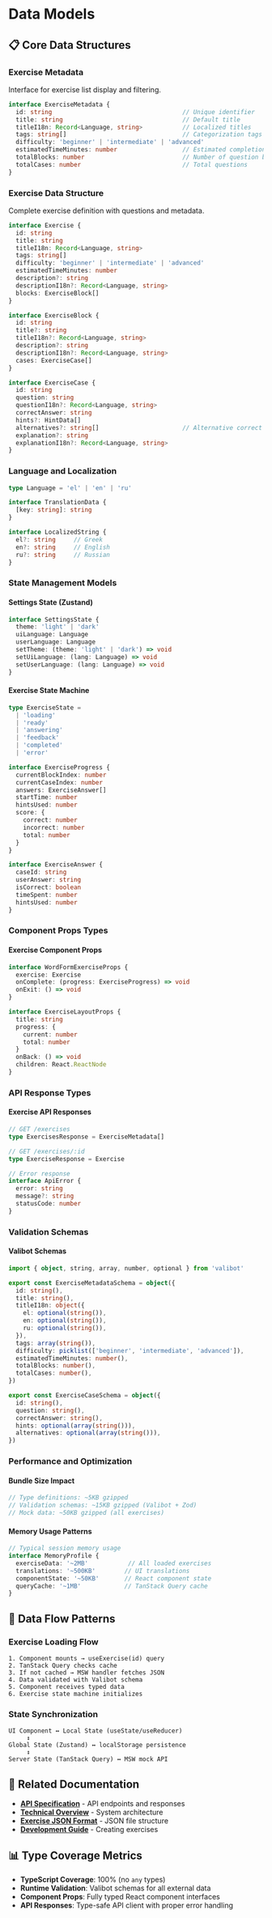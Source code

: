 # Data Models

## 📋 Core Data Structures

### Exercise Metadata

Interface for exercise list display and filtering.

```typescript
interface ExerciseMetadata {
  id: string                                    // Unique identifier
  title: string                                 // Default title
  titleI18n: Record<Language, string>           // Localized titles
  tags: string[]                                // Categorization tags
  difficulty: 'beginner' | 'intermediate' | 'advanced'
  estimatedTimeMinutes: number                  // Estimated completion time
  totalBlocks: number                           // Number of question blocks
  totalCases: number                            // Total questions
}
```

### Exercise Data Structure

Complete exercise definition with questions and metadata.

```typescript
interface Exercise {
  id: string
  title: string
  titleI18n: Record<Language, string>
  tags: string[]
  difficulty: 'beginner' | 'intermediate' | 'advanced'
  estimatedTimeMinutes: number
  description?: string
  descriptionI18n?: Record<Language, string>
  blocks: ExerciseBlock[]
}

interface ExerciseBlock {
  id: string
  title?: string
  titleI18n?: Record<Language, string>
  description?: string
  descriptionI18n?: Record<Language, string>
  cases: ExerciseCase[]
}

interface ExerciseCase {
  id: string
  question: string
  questionI18n?: Record<Language, string>
  correctAnswer: string
  hints?: HintData[]
  alternatives?: string[]                       // Alternative correct answers
  explanation?: string
  explanationI18n?: Record<Language, string>
}
```

### Language and Localization

```typescript
type Language = 'el' | 'en' | 'ru'

interface TranslationData {
  [key: string]: string
}

interface LocalizedString {
  el?: string     // Greek
  en?: string     // English
  ru?: string     // Russian
}
```

### State Management Models

#### Settings State (Zustand)

```typescript
interface SettingsState {
  theme: 'light' | 'dark'
  uiLanguage: Language
  userLanguage: Language
  setTheme: (theme: 'light' | 'dark') => void
  setUiLanguage: (lang: Language) => void
  setUserLanguage: (lang: Language) => void
}
```

#### Exercise State Machine

```typescript
type ExerciseState =
  | 'loading'
  | 'ready'
  | 'answering'
  | 'feedback'
  | 'completed'
  | 'error'

interface ExerciseProgress {
  currentBlockIndex: number
  currentCaseIndex: number
  answers: ExerciseAnswer[]
  startTime: number
  hintsUsed: number
  score: {
    correct: number
    incorrect: number
    total: number
  }
}

interface ExerciseAnswer {
  caseId: string
  userAnswer: string
  isCorrect: boolean
  timeSpent: number
  hintsUsed: number
}
```

### Component Props Types

#### Exercise Component Props

```typescript
interface WordFormExerciseProps {
  exercise: Exercise
  onComplete: (progress: ExerciseProgress) => void
  onExit: () => void
}

interface ExerciseLayoutProps {
  title: string
  progress: {
    current: number
    total: number
  }
  onBack: () => void
  children: React.ReactNode
}
```

### API Response Types

#### Exercise API Responses

```typescript
// GET /exercises
type ExercisesResponse = ExerciseMetadata[]

// GET /exercises/:id
type ExerciseResponse = Exercise

// Error response
interface ApiError {
  error: string
  message?: string
  statusCode: number
}
```

### Validation Schemas

#### Valibot Schemas

```typescript
import { object, string, array, number, optional } from 'valibot'

export const ExerciseMetadataSchema = object({
  id: string(),
  title: string(),
  titleI18n: object({
    el: optional(string()),
    en: optional(string()),
    ru: optional(string()),
  }),
  tags: array(string()),
  difficulty: picklist(['beginner', 'intermediate', 'advanced']),
  estimatedTimeMinutes: number(),
  totalBlocks: number(),
  totalCases: number(),
})

export const ExerciseCaseSchema = object({
  id: string(),
  question: string(),
  correctAnswer: string(),
  hints: optional(array(string())),
  alternatives: optional(array(string())),
})
```

### Performance and Optimization

#### Bundle Size Impact

```typescript
// Type definitions: ~5KB gzipped
// Validation schemas: ~15KB gzipped (Valibot + Zod)
// Mock data: ~50KB gzipped (all exercises)
```

#### Memory Usage Patterns

```typescript
// Typical session memory usage
interface MemoryProfile {
  exerciseData: '~2MB'           // All loaded exercises
  translations: '~500KB'        // UI translations
  componentState: '~50KB'       // React component state
  queryCache: '~1MB'            // TanStack Query cache
}
```

## 🔄 Data Flow Patterns

### Exercise Loading Flow

```
1. Component mounts → useExercise(id) query
2. TanStack Query checks cache
3. If not cached → MSW handler fetches JSON
4. Data validated with Valibot schema
5. Component receives typed data
6. Exercise state machine initializes
```

### State Synchronization

```
UI Component ↔ Local State (useState/useReducer)
     ↕
Global State (Zustand) ↔ localStorage persistence
     ↕
Server State (TanStack Query) ↔ MSW mock API
```

## 🔗 Related Documentation

- **[API Specification](api-specification.md)** - API endpoints and responses
- **[Technical Overview](overview.md)** - System architecture
- **[Exercise JSON Format](../guides/exercise-json-format.md)** - JSON file structure
- **[Development Guide](../guides/exercise-development.md)** - Creating exercises

## 📊 Type Coverage Metrics

- **TypeScript Coverage**: 100% (no `any` types)
- **Runtime Validation**: Valibot schemas for all external data
- **Component Props**: Fully typed React component interfaces
- **API Responses**: Type-safe API client with proper error handling
